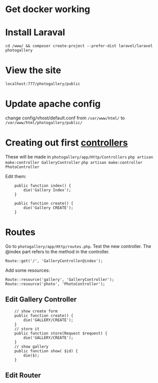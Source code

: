 # Get docker working

# Install Laraval
`cd /www/ && composer create-project --prefer-dist laravel/laravel photogallery`

# View the site
`localhost:777/photogallery/public`

# Update apache config
change config/vhost/default.conf from `/var/www/html/` to `/var/www/html/photogallery/public/`

# Creating out first [controllers](https://laravel.com/docs/5.8/controllers)
These will be made in `photogallery/app/Http/Controllers`
`php artisan make:controller GalleryController`
`php artisan make:controller PhotoController`

Edit them:
```
    public function index() {
        die('Gallery Index'); 
    }

    public function create() {
        die('Gallery CREATE'); 
    }
```


# Routes
Go to `photogallery/app/Http/routes.php`.
Test the new controller. The @index part refers to the method in the controller.
```
Route::get('/', 'GalleryController@index');
```

Add some resources:
```
Route::resource('gallery', 'GalleryController');
Route::resource('photo', 'PhotoController');

```


## Edit Gallery Controller

```
    // show create form
    public function create() {
        die('GALLERY/CREATE'); 
    }
    // store it
    public function store(Request $request) {
        die('GALLERY/CREATE'); 
    } 
    // show gallery
    public function show( $id) {
        die($); 
    } 
```


## Edit Router






